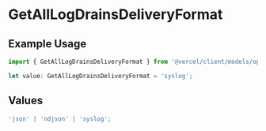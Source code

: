 # GetAllLogDrainsDeliveryFormat

## Example Usage

```typescript
import { GetAllLogDrainsDeliveryFormat } from '@vercel/client/models/operations';

let value: GetAllLogDrainsDeliveryFormat = 'syslog';
```

## Values

```typescript
'json' | 'ndjson' | 'syslog';
```
